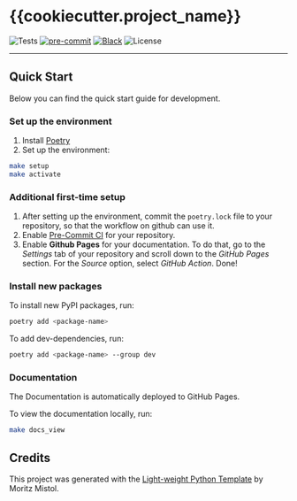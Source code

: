 # {{cookiecutter.project_name}}

![Tests](https://img.shields.io/github/actions/workflow/status/{{cookiecutter.github_username}}/{{cookiecutter.repo_name}}/test_deploy.yaml?style={{cookiecutter.badge_style}}&label=Test%20and%20Deploy)
[![pre-commit](https://img.shields.io/badge/pre--commit-enabled-brightgreen?logo=pre-commit&logoColor=white&style={{cookiecutter.badge_style}})][pre-commit]
[![Black](https://img.shields.io/static/v1?label=code%20style&message=black&color=black&style={{cookiecutter.badge_style}})][black]
![License](https://img.shields.io/github/license/{{cookiecutter.github_username}}/{{cookiecutter.repo_name}}?style={{cookiecutter.badge_style}})

[pre-commit]: https://github.com/pre-commit/pre-commit
[black]: https://github.com/psf/black

---

## Quick Start

Below you can find the quick start guide for development.

### Set up the environment

1. Install [Poetry](https://python-poetry.org/docs/#installation)
2. Set up the environment:

```bash
make setup
make activate
```

### Additional first-time setup

1. After setting up the environment, commit the `poetry.lock` file to your repository, so that the workflow on github can use it.
2. Enable [Pre-Commit CI](https://pre-commit.ci/) for your repository.
3. Enable **Github Pages** for your documentation.
   To do that, go to the _Settings_ tab of your repository and scroll down to the _GitHub Pages_ section.
   For the _Source_ option, select _GitHub Action_. Done!

### Install new packages

To install new PyPI packages, run:

```bash
poetry add <package-name>
```

To add dev-dependencies, run:

```bash
poetry add <package-name> --group dev
```

### Documentation

The Documentation is automatically deployed to GitHub Pages.

To view the documentation locally, run:

```bash
make docs_view
```

## Credits

This project was generated with the [Light-weight Python Template](https://github.com/MoritzM00/python-template) by Moritz Mistol.
